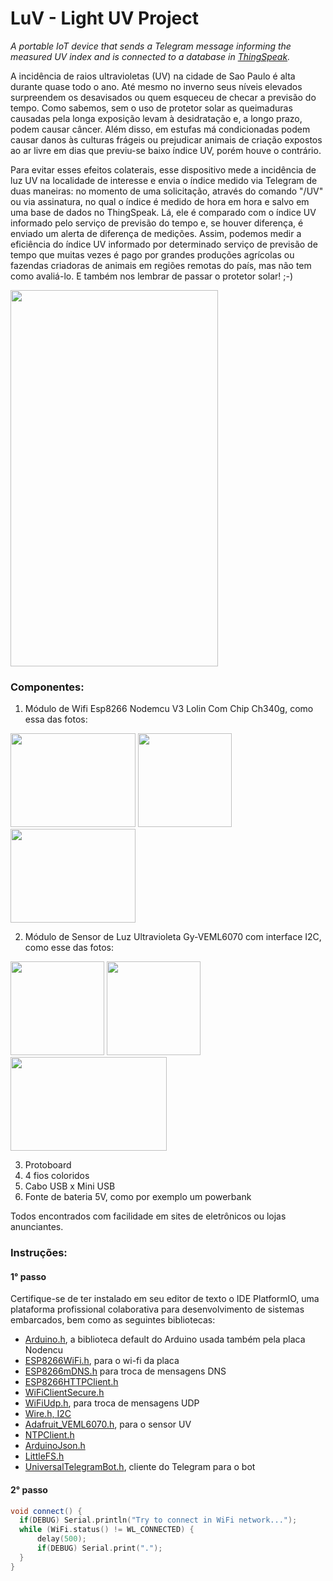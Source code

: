 # LuV - Light UV Project
_A portable IoT device that sends a Telegram message informing the measured UV index and is connected to a database in [ThingSpeak](https://thingspeak.com/)._

A incidência de raios ultravioletas (UV) na cidade de Sao Paulo é alta durante quase todo o ano. Até mesmo no inverno seus níveis elevados  
surpreendem os desavisados ou quem esqueceu de checar a previsão do tempo. Como sabemos, sem o uso de protetor solar as queimaduras causadas 
pela longa exposição levam à desidratação e, a longo prazo, podem causar câncer. Além disso, em estufas má condicionadas podem causar danos às
culturas frágeis ou prejudicar animais de criação expostos ao ar livre em dias que previu-se baixo índice UV, porém houve o contrário.

Para evitar esses efeitos colaterais, esse dispositivo mede a incidência de luz UV na localidade de interesse e envia o índice medido via 
Telegram de duas maneiras: no momento de uma solicitação, através do comando "/UV" ou via assinatura, no qual o índice é medido de hora em hora 
e salvo em uma base de dados no ThingSpeak. Lá, ele é comparado com o índice UV informado pelo serviço de previsão do tempo e, se houver diferença,
é enviado um alerta de diferença de medições. Assim, podemos medir a eficiência do índice UV informado por determinado serviço de previsão de tempo
que muitas vezes é pago por grandes produções agrícolas ou fazendas criadoras de animais em regiões remotas do país, mas não tem como avaliá-lo. 
E também nos lembrar de passar o protetor solar! ;-)


<img src="https://github.com/carimeb/LUVproject/blob/main/images/LUVIMAGE.jpeg" width="332" height="602">


### **Componentes**:
1. Módulo de Wifi Esp8266 Nodemcu V3 Lolin Com Chip Ch340g, como essa das fotos:
<p float="center">
<img src="https://github.com/carimeb/LUVproject/blob/main/images/PLACA1.png" width="200" height="150">
<img src="https://github.com/carimeb/LUVproject/blob/main/images/PLACA2.png" width="150" height="150">
<img src="https://github.com/carimeb/LUVproject/blob/main/images/PLACA3.png" width="200" height="150">
  </p>

2. Módulo de Sensor de Luz Ultravioleta Gy-VEML6070 com interface I2C, como esse das fotos:
<p float="center">
<img src="https://github.com/carimeb/LUVproject/blob/main/images/SENSOR1.png" width="150" height="150">
<img src="https://github.com/carimeb/LUVproject/blob/main/images/SENSOR2.png" width="150" height="150">
<img src="https://github.com/carimeb/LUVproject/blob/main/images/SENSOR3.png" width="250" height="150">
  </p>
  
3. Protoboard
4. 4 fios coloridos
5. Cabo USB x Mini USB
6. Fonte de bateria 5V, como por exemplo um powerbank

Todos encontrados com facilidade em sites de eletrônicos ou lojas anunciantes.


### **Instruções**:

#### 1° passo

Certifique-se de ter instalado em seu editor de texto o IDE PlatformIO, uma plataforma profissional colaborativa para desenvolvimento de sistemas embarcados, bem como as seguintes bibliotecas:

* [Arduino.h](https://github.com/esp8266/Arduino), a biblioteca default do Arduino usada também pela placa Nodencu
* [ESP8266WiFi.h](https://arduino-esp8266.readthedocs.io/en/latest/esp8266wifi/readme.html), para o wi-fi da placa
* [ESP8266mDNS.h](https://arduino-esp8266.readthedocs.io/en/latest/libraries.html#mdns-and-dns-sd-responder-esp8266mdns-library) para troca de mensagens DNS
* [ESP8266HTTPClient.h](https://arduino-esp8266.readthedocs.io/en/2.7.4_a/esp8266wifi/client-examples.html)
* [WiFiClientSecure.h](https://github.com/espressif/arduino-esp32/blob/master/libraries/WiFiClientSecure/src/WiFiClientSecure.h)
* [WiFiUdp.h](https://arduino-esp8266.readthedocs.io/en/latest/esp8266wifi/udp-class.html?highlight=wifiudp), para troca de mensagens UDP
* [Wire.h, I2C](https://github.com/esp8266/Arduino/tree/master/libraries/Wire)
* [Adafruit_VEML6070.h](https://github.com/adafruit/Adafruit_VEML6070), para o sensor UV
* [NTPClient.h](https://www.arduino.cc/reference/en/libraries/ntpclient/)
* [ArduinoJson.h](https://arduinojson.org/)
* [LittleFS.h](https://github.com/lorol/LITTLEFS)
* [UniversalTelegramBot.h](https://www.arduino.cc/reference/en/libraries/universaltelegrambot/), cliente do Telegram para o bot

#### 2° passo



```C++
void connect() {
  if(DEBUG) Serial.println("Try to connect in WiFi network...");
  while (WiFi.status() != WL_CONNECTED) {
      delay(500);
      if(DEBUG) Serial.print(".");
  }
}
```
